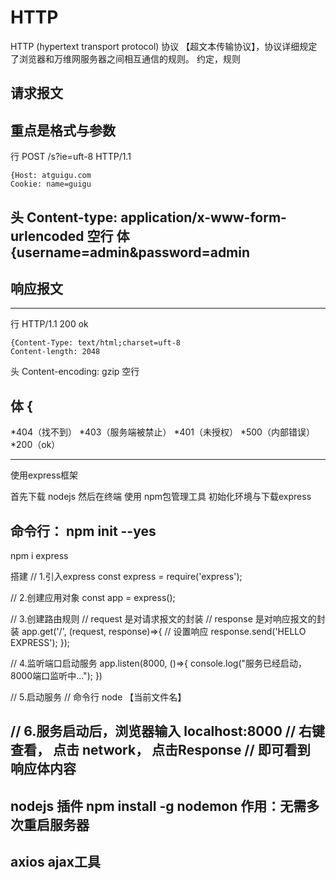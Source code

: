 # HTTP
HTTP (hypertext transport protocol) 协议 【超文本传输协议】，协议详细规定了浏览器和万维网服务器之间相互通信的规则。
约定，规则

## 请求报文
重点是格式与参数
--------------
行 POST /s?ie=uft-8 HTTP/1.1
 
    {Host: atguigu.com
    Cookie: name=guigu
头  Content-type: application/x-www-form-urlencoded
空行
体  {username=admin&password=admin
--------------

## 响应报文
--------------
行 HTTP/1.1 200 ok

    {Content-Type: text/html;charset=uft-8
    Content-length: 2048
头  Content-encoding: gzip
空行

体  {<html></html>
--------------

*404（找不到） *403（服务端被禁止） *401（未授权） *500（内部错误） *200（ok）

------------------------------------------------------------------------------------------------------------------------------------------------------------------------

使用express框架 

首先下载 nodejs
然后在终端 使用 npm包管理工具 初始化环境与下载express

命令行：
npm init --yes
--------------
npm i express

搭建
// 1.引入express
const express = require('express');

// 2.创建应用对象
const app = express();

// 3.创建路由规则
// request 是对请求报文的封装
// response 是对响应报文的封装
app.get('/', (request, response)=>{
    // 设置响应
    response.send('HELLO EXPRESS');
});

// 4.监听端口启动服务
app.listen(8000, ()=>{
    console.log("服务已经启动，8000端口监听中...");
})

// 5.启动服务
// 命令行 node 【当前文件名】

// 6.服务启动后，浏览器输入 localhost:8000 
// 右键 查看， 点击 network， 点击Response
// 即可看到 响应体内容
------------------------------------------------------------------------------------------------------------------------------------------------------------------------
nodejs 插件 
npm install -g nodemon 作用：无需多次重启服务器
------------------------------------------------------------------------------------------------------------------------------------------------------------------------

axios ajax工具
------------------------------------------------------------------------------------------------------------------------------------------------------------------------

